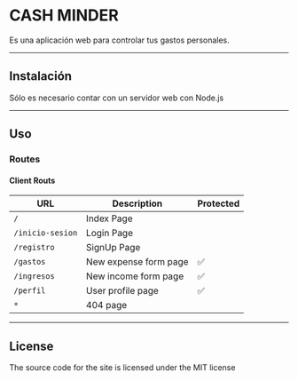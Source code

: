 # CASH MINDER

Es una aplicación web para controlar tus gastos personales.

---

## Instalación

Sólo es necesario contar con un servidor web con Node.js

---

## Uso

### Routes

#### Client Routs

| URL              | Description           | Protected |
| ---------------- | --------------------- | --------- |
| `/`              | Index Page            |           |
| `/inicio-sesion` | Login Page            |           |
| `/registro`      | SignUp Page           |           |
| `/gastos`        | New expense form page | ✅        |
| `/ingresos`      | New income form page  | ✅        |
| `/perfil`        | User profile page     | ✅        |
| `*`              | 404 page              |           |

---

## License

The source code for the site is licensed under the MIT license
